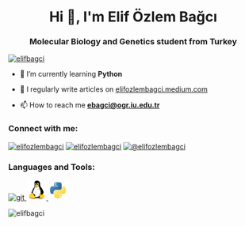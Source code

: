 <h1 align="center">Hi 👋, I'm Elif Özlem Bağcı</h1>
<h3 align="center">Molecular Biology and Genetics student from Turkey</h3>

<p align="left"> <a href="https://github.com/ryo-ma/github-profile-trophy"><img src="https://github-profile-trophy.vercel.app/?username=elifbagci" alt="elifbagci" /></a> </p>

- 🌱 I’m currently learning **Python**

- 📝 I regularly write articles on [elifozlembagci.medium.com](elifozlembagci.medium.com)

- 📫 How to reach me **ebagci@ogr.iu.edu.tr**

<h3 align="left">Connect with me:</h3>
<p align="left">
<a href="https://linkedin.com/in/elifozlembagci" target="blank"><img align="center" src="https://raw.githubusercontent.com/rahuldkjain/github-profile-readme-generator/master/src/images/icons/Social/linked-in-alt.svg" alt="elifozlembagci" height="30" width="40" /></a>
<a href="https://instagram.com/elifozlembagci" target="blank"><img align="center" src="https://raw.githubusercontent.com/rahuldkjain/github-profile-readme-generator/master/src/images/icons/Social/instagram.svg" alt="elifozlembagci" height="30" width="40" /></a>
<a href="https://medium.com/@elifozlembagci" target="blank"><img align="center" src="https://raw.githubusercontent.com/rahuldkjain/github-profile-readme-generator/master/src/images/icons/Social/medium.svg" alt="@elifozlembagci" height="30" width="40" /></a>
</p>

<h3 align="left">Languages and Tools:</h3>
<p align="left"> <a href="https://git-scm.com/" target="_blank" rel="noreferrer"> <img src="https://www.vectorlogo.zone/logos/git-scm/git-scm-icon.svg" alt="git" width="40" height="40"/> </a> <a href="https://www.linux.org/" target="_blank" rel="noreferrer"> <img src="https://raw.githubusercontent.com/devicons/devicon/master/icons/linux/linux-original.svg" alt="linux" width="40" height="40"/> </a> <a href="https://www.python.org" target="_blank" rel="noreferrer"> <img src="https://raw.githubusercontent.com/devicons/devicon/master/icons/python/python-original.svg" alt="python" width="40" height="40"/> </a> </p>

<p><img align="center" src="https://github-readme-stats.vercel.app/api/top-langs?username=elifbagci&show_icons=true&locale=en&layout=compact" alt="elifbagci" /></p>
